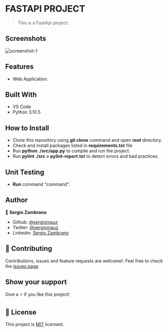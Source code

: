 # FASTAPI PROJECT

> This is a FastApi project.

## Screenshots

![screenshot-1](https://user-images.githubusercontent.com/36812672/97628788-2f8a2380-19fb-11eb-8630-e80d5a270a77.png)

## Features

- Web Application.

## Built With

- VS Code
- Python 3.10.5

## How to Install

- Clone this repository using **git clone** command and open **root** directory.
- Check and install packages listed in **requirements.txt** file
- Run **python ./src/app.py** to compile and run the project.
- Run **pylint ./src > pylint-report.txt** to detect errors and bad practices.

## Unit Testing

- **Run** command "command".

## Author

👤 **Sergio Zambrano**

- Github: [@sergiomauz](https://github.com/sergiomauz)
- Twitter: [@sergiomauz](https://twitter.com/sergiomauz)
- Linkedin: [Sergio Zambrano](https://www.linkedin.com/in/sergiomauz/)

## 🤝 Contributing

Contributions, issues and feature requests are welcome!. Feel free to check the [issues page](../../issues/).

## Show your support

Give a ⭐️ if you like this project!

## 📝 License

This project is [MIT](./LICENSE) licensed.
